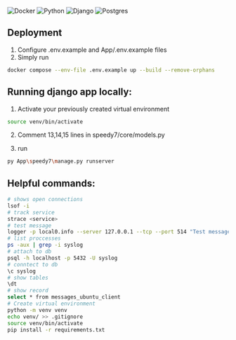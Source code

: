 ![Docker](https://img.shields.io/badge/docker-%230db7ed.svg?style=for-the-badge&logo=docker&logoColor=white)
![Python](https://img.shields.io/badge/python-3670A0?style=for-the-badge&logo=python&logoColor=ffdd54)
![Django](https://img.shields.io/badge/django-%23092E20.svg?style=for-the-badge&logo=django&logoColor=white)
![Postgres](https://img.shields.io/badge/postgres-%23316192.svg?style=for-the-badge&logo=postgresql&logoColor=white)


## Deployment

1. Configure .env.example and App/.env.example files
2. Simply run
```bash 
docker compose --env-file .env.example up --build --remove-orphans
 ```



## Running django app locally:

1. Activate your previously created virtual environment 
```bash
source venv/bin/activate
```
2. Comment 13,14,15 lines in speedy7/core/models.py

3. run 
```bash
py App\speedy7\manage.py runserver
```

## Helpful commands:

```bash
# shows open connections
lsof -i
# track service
strace <service>
# test message
logger -p local0.info --server 127.0.0.1 --tcp --port 514 "Test message"
# list proccesses
ps -aux | grep -i syslog
# attach to db
psql -h localhost -p 5432 -U syslog
# conntect to db
\c syslog
# show tables
\dt
# show record
select * from messages_ubuntu_client
# Create virtual environment
python -m venv venv
echo venv/ >> .gitignore
source venv/bin/activate
pip install -r requirements.txt
```


